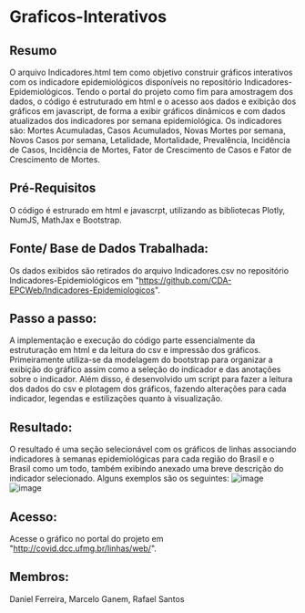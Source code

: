 # Graficos-Interativos
## Resumo
  O arquivo Indicadores.html tem como objetivo construir gráficos interativos com os indicadore epidemiológicos disponíveis no repositório Indicadores-Epidemiológicos. Tendo o portal do projeto como fim para amostragem dos dados, o código é estruturado em html e o acesso aos dados e exibição dos gráficos em javascript, de forma a exibir gráficos dinâmicos e com dados atualizados dos indicadores por semana epidemiológica. Os indicadores são: Mortes Acumuladas, Casos Acumulados, Novas Mortes por semana, Novos Casos por semana, Letalidade, Mortalidade, Prevalência, Incidência de Casos, Incidência de Mortes, Fator de Crescimento de Casos e Fator de Crescimento de Mortes.
## Pré-Requisitos
  O código é estrurado em html e javascrpt, utilizando as bibliotecas Plotly, NumJS, MathJax e Bootstrap.
## Fonte/ Base de Dados Trabalhada:
  Os dados exibidos são retirados do arquivo Indicadores.csv no repositório Indicadores-Epidemiológicos em "https://github.com/CDA-EPCWeb/Indicadores-Epidemiologicos".
## Passo a passo:
  A implementação e execução do código parte essencialmente da estruturação em html e da leitura do csv e impressão dos gráficos. Primeiramente utiliza-se da modelagem do bootstrap para organizar a exibição do gráfico assim como a seleção do indicador e das anotações sobre o indicador. Além disso, é desenvolvido um script para fazer a leitura dos dados do csv e plotagem dos gráficos, fazendo alterações para cada indicador, legendas e estilizações quanto à visualização. 
## Resultado:
  O resultado é uma seção selecionável com os gráficos de linhas associando indicadores à semanas epidemiológicas para cada região do Brasil e o Brasil como um todo, também exibindo anexado uma breve descrição do indicador selecionado. Alguns exemplos são os seguintes:
  ![image](https://user-images.githubusercontent.com/57276191/109440353-c5b57100-7a10-11eb-9313-c34d469bfd2d.png)
  ![image](https://user-images.githubusercontent.com/57276191/109440596-96533400-7a11-11eb-8fd9-4c25781bb058.png)
## Acesso:
  Acesse o gráfico no portal do projeto em "http://covid.dcc.ufmg.br/linhas/web/".
## Membros:
  Daniel Ferreira, Marcelo Ganem, Rafael Santos
